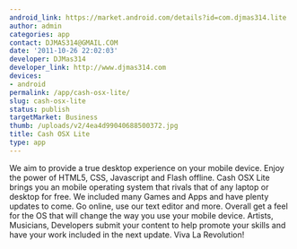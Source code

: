 ```yaml
---
android_link: https://market.android.com/details?id=com.djmas314.lite
author: admin
categories: app
contact: DJMAS314@GMAIL.COM
date: '2011-10-26 22:02:03'
developer: DJMas314
developer_link: http://www.djmas314.com
devices: 
- android
permalink: /app/cash-osx-lite/
slug: cash-osx-lite
status: publish
targetMarket: Business
thumb: /uploads/v2/4ea4d99040688500372.jpg
title: Cash OSX Lite
type: app
---
```


We aim to provide a true desktop experience on your mobile device. Enjoy the power of HTML5, CSS, Javascript and Flash offline. Cash OSX Lite brings you an mobile operating system that rivals that of any laptop or desktop for free. We included many Games and Apps and have plenty updates to come. Go online, use our text editor and more. Overall get a feel for the OS that will change the way you use your mobile device. Artists, Musicians, Developers submit your content to help promote your skills and have your work included in the next update. Viva La Revolution!<br />
<br />

